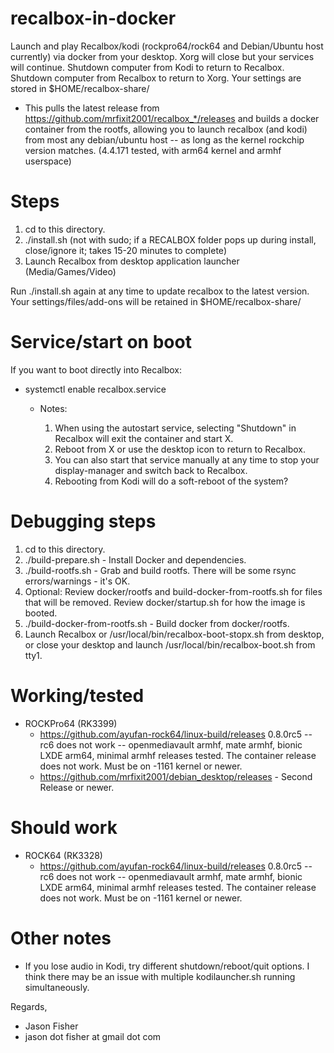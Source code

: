 # recalbox-in-docker

Launch and play Recalbox/kodi (rockpro64/rock64 and Debian/Ubuntu host currently) via docker from your desktop.  Xorg will close but your services will continue.  Shutdown computer from Kodi to return to Recalbox.  Shutdown computer from Recalbox to return to Xorg.  Your settings are stored in $HOME/recalbox-share/

- This pulls the latest release from https://github.com/mrfixit2001/recalbox_*/releases and builds a docker container from the rootfs, allowing you to launch recalbox (and kodi) from most any debian/ubuntu host -- as long as the kernel rockchip version matches.  (4.4.171 tested, with arm64 kernel and armhf userspace)

# Steps

1. cd to this directory.
2. ./install.sh (not with sudo; if a RECALBOX folder pops up during install, close/ignore it; takes 15-20 minutes to complete)
3. Launch Recalbox from desktop application launcher (Media/Games/Video)

Run ./install.sh again at any time to update recalbox to the latest version.  Your settings/files/add-ons will be retained in $HOME/recalbox-share/

# Service/start on boot

If you want to boot directly into Recalbox:

- systemctl enable recalbox.service
  - Notes:

    1. When using the autostart service, selecting "Shutdown" in Recalbox will exit the container and start X.
    2. Reboot from X or use the desktop icon to return to Recalbox.
    3. You can also start that service manually at any time to stop your display-manager and switch back to Recalbox.
    4. Rebooting from Kodi will do a soft-reboot of the system?

# Debugging steps

1. cd to this directory.
2. ./build-prepare.sh - Install Docker and dependencies.
3. ./build-rootfs.sh - Grab and build rootfs.  There will be some rsync errors/warnings - it's OK.
4. Optional: Review docker/rootfs and build-docker-from-rootfs.sh for files that will be removed.  Review docker/startup.sh for how the image is booted.
5. ./build-docker-from-rootfs.sh - Build docker from docker/rootfs.
6. Launch Recalbox or /usr/local/bin/recalbox-boot-stopx.sh from desktop, or close your desktop and launch /usr/local/bin/recalbox-boot.sh from tty1.

# Working/tested

- ROCKPro64 (RK3399)
  - https://github.com/ayufan-rock64/linux-build/releases 0.8.0rc5 -- rc6 does not work -- openmediavault armhf, mate armhf, bionic LXDE arm64, minimal armhf releases tested.  The container release does not work.  Must be on -1161 kernel or newer.
  - https://github.com/mrfixit2001/debian_desktop/releases - Second Release or newer.

# Should work

- ROCK64 (RK3328)
  - https://github.com/ayufan-rock64/linux-build/releases 0.8.0rc5 -- rc6 does not work -- openmediavault armhf, mate armhf, bionic LXDE arm64, minimal armhf releases tested.  The container release does not work.  Must be on -1161 kernel or newer.

# Other notes

- If you lose audio in Kodi, try different shutdown/reboot/quit options.  I think there may be an issue with multiple kodilauncher.sh running simultaneously.

Regards,
- Jason Fisher
- jason dot fisher at gmail dot com
